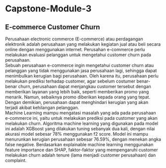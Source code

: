 # Capstone-Module-3
## E-commerce Customer Churn
Perusahaan electronic commerce (E-commerce) atau perdagangan elektronik adalah perusahaan yang melakukan kegiatan jual atau beli secara online dengan menggunakan internet. Perusahan e-commerce perlu melakukan evaluasi pelanggan untuk mengetahui customer churn pada perusahaan.
<br>
Sebuah perusahaan e-commerce ingin mengetahui customer churn atau pelanggan yang tidak menggunakan jasa perusahaan lagi, sehingga dapat menimbulkan kerugian bagi perusahaan. Oleh karena itu, perusahaan perlu melakukan prediksi terhadap customer, agar sebelum costumer benar-benar churn, perusahaan dapat menjangkau customer tersebut dengan memberikan layanan yang lebih baik, seperti memberikan promo yang menarik. Namun, sebaiknya promo diberikan kepada orang yang tepat. Dengan demikian, perusahaan dapat menghindari kerugian yang akan terjadi akibat kehilangan pelanggan.
<br>
Machine Learning mampu mengatasi masalah yang ada pada perusahaan e-commerce ini, yaitu untuk melakukan prediksi pada customer yang akan melakukan churn. Algoritma machine learning yang digunakan pada model ini adalah XGBoost yang dilakukan tuning sebanyak dua kali, dengan nilai akurasi model sebesar 78% menggunakan f2 score. Model ini mampu menurunkan kerugian perusahaan sebesar 76.59%, dengan menekan angka false negative.
Berdasarkan explainable machine learning menggunakan feature importance dan SHAP, faktor-faktor yang mempengaruhi customer melakukan churn adalah tenure (lama menjadi customer perusahaan) dan complaint.
